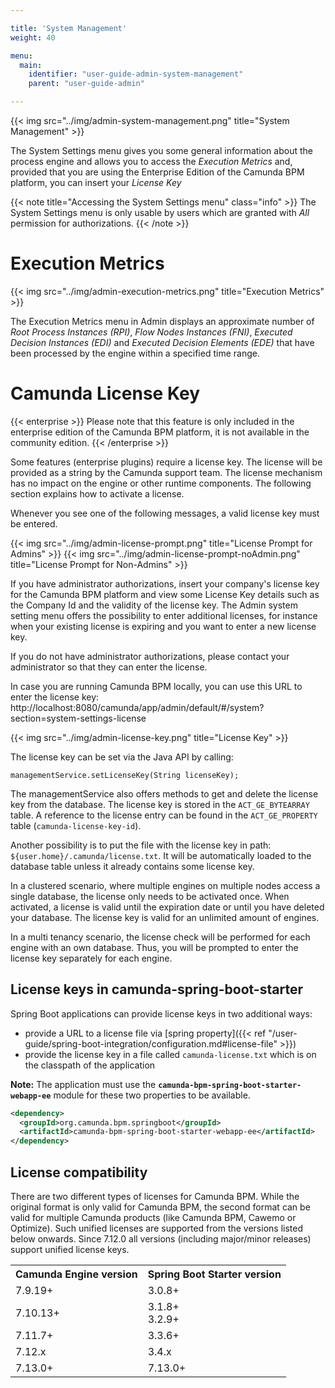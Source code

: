 ```yaml
---

title: 'System Management'
weight: 40

menu:
  main:
    identifier: "user-guide-admin-system-management"
    parent: "user-guide-admin"

---
```



{{< img src="../img/admin-system-management.png" title="System Management" >}}

The System Settings menu gives you some general information about the process engine and allows you to access the *Execution Metrics* and, provided that you are using the Enterprise Edition of the Camunda BPM platform, you can insert your *License Key*

{{< note title="Accessing the System Settings menu" class="info" >}}
The System Settings menu is only usable by users which are granted with *All* permission for authorizations.
{{< /note >}}

# Execution Metrics

{{< img src="../img/admin-execution-metrics.png" title="Execution Metrics" >}}

The Execution Metrics menu in Admin displays an approximate number of *Root Process Instances (RPI)*,
*Flow Nodes Instances (FNI)*, *Executed Decision Instances (EDI)* and *Executed Decision Elements (EDE)* that have been
processed by the engine within a specified time range.


# Camunda License Key

{{< enterprise >}}
  Please note that this feature is only included in the enterprise edition of the Camunda BPM platform, it is not available in the community edition.
{{< /enterprise >}}

Some features (enterprise plugins) require a license key. The license will be provided as a string by the Camunda support team. The license mechanism has no impact on the engine or other runtime components. The following section explains how to activate a license.

Whenever you see one of the following messages, a valid license key must be entered.

{{< img src="../img/admin-license-prompt.png" title="License Prompt for Admins" >}}
{{< img src="../img/admin-license-prompt-noAdmin.png" title="License Prompt for Non-Admins" >}}

If you have administrator authorizations, insert your company's license key for the Camunda BPM platform and view some License Key details such as the Company Id and the validity of the license key. The Admin system setting menu offers the possibility to enter additional licenses, for instance when your existing license is expiring and you want to enter a new license key.

If you do not have administrator authorizations, please contact your administrator so that they can enter the license.

In case you are running Camunda BPM locally, you can use this URL to enter the license key:
http://localhost:8080/camunda/app/admin/default/#/system?section=system-settings-license

{{< img src="../img/admin-license-key.png" title="License Key" >}}

The license key can be set via the Java API by calling:
```
managementService.setLicenseKey(String licenseKey);
```
The managementService also offers methods to get and delete the license key from the database.
The license key is stored in the `ACT_GE_BYTEARRAY` table. A reference to the license entry can be found in the `ACT_GE_PROPERTY` table (`camunda-license-key-id`).

Another possibility is to put the file with the license key in path: `${user.home}/.camunda/license.txt`. It will be automatically loaded to the database table unless it already contains some license key.

In a clustered scenario, where multiple engines on multiple nodes access a single database, the license only needs to be activated once. When activated, a license is valid until the expiration date or until you have deleted your database. The license key is valid for an unlimited amount of engines.

In a multi tenancy scenario, the license check will be performed for each engine with an own database. Thus, you will be prompted to enter the license key separately for each engine.

## License keys in camunda-spring-boot-starter
Spring Boot applications can provide license keys in two additional ways:

* provide a URL to a license file via [spring property]({{< ref "/user-guide/spring-boot-integration/configuration.md#license-file" >}})
* provide the license key in a file called `camunda-license.txt` which is on the classpath of the application

**Note:** The application must use the **`camunda-bpm-spring-boot-starter-webapp-ee`** module for these two properties to be available.
```xml
<dependency>
  <groupId>org.camunda.bpm.springboot</groupId>
  <artifactId>camunda-bpm-spring-boot-starter-webapp-ee</artifactId>
</dependency>
```

## License compatibility
There are two different types of licenses for Camunda BPM. While the original format is only valid for Camunda BPM, the second format can be valid for multiple Camunda products (like Camunda BPM, Cawemo or Optimize). Such unified licenses are supported from the versions listed below onwards. Since 7.12.0 all versions (including major/minor releases) support unified license keys.

<table class="table table-striped">
  <tr>
    <th>Camunda Engine version</th>
    <th>Spring Boot Starter version</th>
  </tr>
  <tr>
    <td>7.9.19+</td>
    <td>3.0.8+</td>
  </tr>
  <tr>
    <td>7.10.13+</td>
    <td>3.1.8+<br>3.2.9+</td>
  </tr>
  <tr>
    <td>7.11.7+</td>
    <td>3.3.6+</td>
  </tr>
  <tr>
    <td>7.12.x</td>
    <td>3.4.x</td>
  </tr>
  <tr>
    <td>7.13.0+</td>
    <td>7.13.0+</td>
  </tr>
</table>